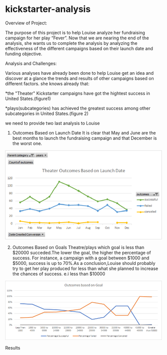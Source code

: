 # kickstarter-analysis

Overview of Project:

The purpose of this project is to help Louise analyze her fundraising campaign for her play “Fever”. Now that we are nearing the end of the analysis, she wants us to complete the analysis by analyzing the effectiveness of the different campaigns based on their launch date and funding objective.

Analysis and Challenges:

Various analyses have already been done to help Louise get an idea and discover at a glance the trends and results of other campaigns based on different factors.
she knows already that:

*the "Theater" Kickstarter campaigns have got the hightest success in United States.(figure1)

*plays(subcategories) has achieved the greatest success among other subcategories in United States.(figure 2)

we need to provide two last analysis to Louise 
1. Outcomes Based on Launch Date
It is clear that May and June are the best months to launch the fundraising campaign and that December is the worst one. 

![Theater Outcomes Based on launch date](https://github.com/muhisan/kickstarter-analysis/blob/main/Theater_Outcomes_vs_Launch.png)

2. Outcomes Based on Goals
Theatre/plays which goal is less than $20000 succeded.The lower the goal, the higher the percentage of success.
For instance, a campaign with a goal between $1000 and $5000, success is up to 70%.As a conclusion,Louise should probably try to get her play produced for less than what she planned to increase the chances of success.
e.i less than $10000 


![Outcomes Based on Goal](https://github.com/muhisan/kickstarter-analysis/blob/main/Outcomes_vs_Goals.png)

Results
